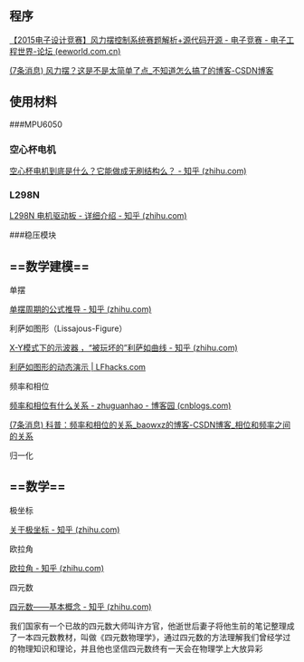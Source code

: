 ## 程序

[【2015电子设计竞赛】风力摆控制系统赛题解析+源代码开源 - 电子竞赛 - 电子工程世界-论坛 (eeworld.com.cn)](http://bbs.eeworld.com.cn/thread-476344-1-1.html)

[(7条消息) 风力摆？这是不是太简单了点_不知道怎么搞了的博客-CSDN博客](https://blog.csdn.net/Happy_Grass/article/details/98243089)

## 使用材料

###MPU6050

  

### 空心杯电机

[空心杯电机到底是什么？它能做成无刷结构么？ - 知乎 (zhihu.com)](https://zhuanlan.zhihu.com/p/134118031)

### L298N

[L298N 电机驱动板 - 详细介绍 - 知乎 (zhihu.com)](https://zhuanlan.zhihu.com/p/346930154) 

###稳压模块



## ==数学建模==

单摆

[单摆周期的公式推导 - 知乎 (zhihu.com)](https://zhuanlan.zhihu.com/p/138339027)

利萨如图形（Lissajous-Figure）

[X-Y模式下的示波器 ，“被玩坏的”利萨如曲线 - 知乎 (zhihu.com)](https://zhuanlan.zhihu.com/p/408645961)

[利萨如图形的动态演示 | LFhacks.com](https://www.lfhacks.com/t/lissajous-curve/)



频率和相位

[频率和相位有什么关系 - zhuguanhao - 博客园 (cnblogs.com)](https://www.cnblogs.com/zhuguanhao/p/10015632.html)

[(7条消息) 科普：频率和相位的关系_baowxz的博客-CSDN博客_相位和频率之间的关系](https://blog.csdn.net/baowxz/article/details/111180209)



归一化



## ==数学==

极坐标

[关于极坐标 - 知乎 (zhihu.com)](https://zhuanlan.zhihu.com/p/203377553)



欧拉角

[欧拉角 - 知乎 (zhihu.com)](https://zhuanlan.zhihu.com/p/405175031)



四元数

[四元数——基本概念 - 知乎 (zhihu.com)](https://zhuanlan.zhihu.com/p/27471300?group_id=862339882582945792)

我们国家有一个已故的四元数大师叫许方官，他逝世后妻子将他生前的笔记整理成了一本四元数教材，叫做《四元数物理学》，通过四元数的方法理解我们曾经学过的物理知识和理论，并且他也坚信四元数终有一天会在物理学上大放异彩

